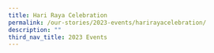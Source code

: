 ```yaml
---
title: Hari Raya Celebration
permalink: /our-stories/2023-events/harirayacelebration/
description: ""
third_nav_title: 2023 Events
---
```

